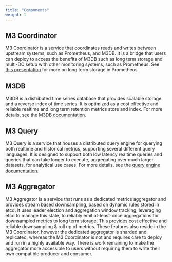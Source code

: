 ```yaml
---
title: "Components"
weight: 1
---
```


## M3 Coordinator

M3 Coordinator is a service that coordinates reads and writes between upstream systems, such as Prometheus, and M3DB. It is a bridge that users can deploy to access the benefits of M3DB such as long term storage and multi-DC setup with other monitoring systems, such as Prometheus. See [this presentation](https://schd.ws/hosted_files/cloudnativeeu2017/73/Integrating%20Long-Term%20Storage%20with%20Prometheus%20-%20CloudNativeCon%20Berlin%2C%20March%2030%2C%202017.pdf) for more on long term storage in Prometheus.

## M3DB

M3DB is a distributed time series database that provides scalable storage and a reverse index of time series. It is optimized as a cost effective and reliable realtime and long term retention metrics store and index.  For more details, see the [M3DB documentation](/docs/m3db/).

## M3 Query

M3 Query is a service that houses a distributed query engine for querying both realtime and historical metrics, supporting several different query languages. It is designed to support both low latency realtime queries and queries that can take longer to execute, aggregating over much larger datasets, for analytical use cases.  For more details, see the [query engine documentation](/docs/m3query/).

## M3 Aggregator

M3 Aggregator is a service that runs as a dedicated metrics aggregator and provides stream based downsampling, based on dynamic rules stored in etcd. It uses leader election and aggregation window tracking, leveraging etcd to manage this state, to reliably emit at-least-once aggregations for downsampled metrics to long term storage. This provides cost effective and reliable downsampling & roll up of metrics. These features also reside in the M3 Coordinator, however the dedicated aggregator is sharded and replicated, whereas the M3 Coordinator is not and requires care to deploy and run in a highly available way. There is work remaining to make the aggregator more accessible to users without requiring them to write their own compatible producer and consumer.
